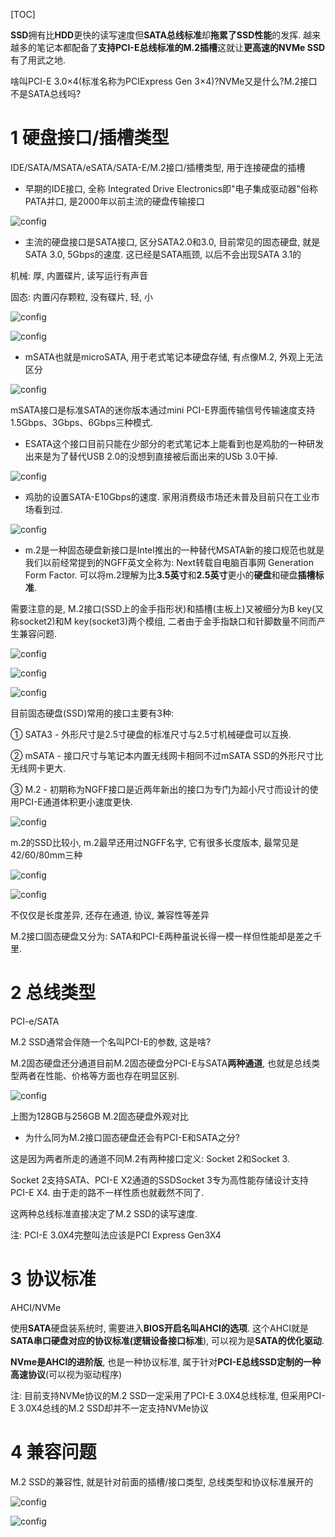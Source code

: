 [TOC]

**SSD**拥有比**HDD**更快的读写速度但**SATA总线标准**却**拖累了SSD性能**的发挥. 越来越多的笔记本都配备了**支持PCI\-E总线标准的M.2插槽**这就让**更高速的NVMe SSD**有了用武之地. 

啥叫PCI-E 3.0×4(标准名称为PCIExpress Gen 3×4)?NVMe又是什么?M.2接口不是SATA总线吗?

# 1 硬盘接口/插槽类型

IDE/SATA/MSATA/eSATA/SATA-E/M.2接口/插槽类型, 用于连接硬盘的插槽

- 早期的IDE接口, 全称 Integrated Drive Electronics即"电子集成驱动器"俗称PATA并口, 是2000年以前主流的硬盘传输接口

![config](./images/3.png)

- 主流的硬盘接口是SATA接口, 区分SATA2.0和3.0, 目前常见的固态硬盘, 就是SATA 3.0, 5Gbps的速度. 这已经是SATA瓶颈, 以后不会出现SATA 3.1的

机械: 厚, 内置碟片, 读写运行有声音

固态: 内置闪存颗粒, 没有碟片, 轻, 小

![config](./images/4.png)

![config](./images/5.png)

- mSATA也就是microSATA, 用于老式笔记本硬盘存储, 有点像M.2, 外观上无法区分

![config](./images/6.png)

mSATA接口是标准SATA的迷你版本通过mini PCI-E界面传输信号传输速度支持1.5Gbps、3Gbps、6Gbps三种模式. 

- ESATA这个接口目前只能在少部分的老式笔记本上能看到也是鸡肋的一种研发出来是为了替代USB 2.0的没想到直接被后面出来的USb 3.0干掉. 

![config](./images/7.png)

- 鸡肋的设置SATA-E10Gbps的速度. 家用消费级市场还未普及目前只在工业市场看到过. 

![config](./images/8.png)

- m.2是一种固态硬盘新接口是Intel推出的一种替代MSATA新的接口规范也就是我们以前经常提到的NGFF英文全称为: Next转载自电脑百事网 Generation Form Factor. 可以将m.2理解为比**3.5英寸**和**2.5英寸**更小的**硬盘**和硬盘**插槽标准**.

需要注意的是, M.2接口(SSD上的金手指形状)和插槽(主板上)又被细分为B key(又称socket2)和M key(socket3)两个模组, 二者由于金手指缺口和针脚数量不同而产生兼容问题.

![config](./images/9.png)

![config](./images/10.png)

![config](./images/11.png)

目前固态硬盘(SSD)常用的接口主要有3种: 

① SATA3 - 外形尺寸是2.5寸硬盘的标准尺寸与2.5寸机械硬盘可以互换. 

② mSATA - 接口尺寸与笔记本内置无线网卡相同不过mSATA SSD的外形尺寸比无线网卡更大. 

③ M.2 - 初期称为NGFF接口是近两年新出的接口为专门为超小尺寸而设计的使用PCI-E通道体积更小速度更快. 

![config](./images/1.png)

m.2的SSD比较小, m.2最早还用过NGFF名字, 它有很多长度版本, 最常见是42/60/80mm三种

![config](./images/2.png)

![config](./images/12.jpg)

不仅仅是长度差异, 还存在通道, 协议, 兼容性等差异

M.2接口固态硬盘又分为: SATA和PCI\-E两种虽说长得一模一样但性能却是差之千里. 

# 2 总线类型

PCI\-e/SATA

M.2 SSD通常会伴随一个名叫PCI\-E的参数, 这是啥?

M.2固态硬盘还分通道目前M.2固态硬盘分PCI\-E与SATA**两种通道**, 也就是总线类型两者在性能、价格等方面也存在明显区别.

![config](./images/13.png)

上图为128GB与256GB M.2固态硬盘外观对比

- 为什么同为M.2接口固态硬盘还会有PCI\-E和SATA之分?

这是因为两者所走的通道不同M.2有两种接口定义: Socket 2和Socket 3. 

Socket 2支持SATA、PCI\-E X2通道的SSDSocket 3专为高性能存储设计支持PCI\-E X4. 由于走的路不一样性质也就截然不同了. 

这两种总线标准直接决定了M.2 SSD的读写速度.

注: PCI\-E 3.0X4完整叫法应该是PCI Express Gen3X4

# 3 协议标准

AHCI/NVMe

使用**SATA**硬盘装系统时, 需要进入**BIOS开启名叫AHCI的选项**. 这个AHCI就是**SATA串口硬盘对应的协议标准(逻辑设备接口标准**), 可以视为是**SATA的优化驱动**.

**NVme是AHCI的进阶版**, 也是一种协议标准, 属于针对**PCI\-E总线SSD定制的一种高速协议**(可以视为驱动程序)

注: 目前支持NVMe协议的M.2 SSD一定采用了PCI\-E 3.0X4总线标准, 但采用PCI\-E 3.0X4总线的M.2 SSD却并不一定支持NVMe协议

# 4 兼容问题

M.2 SSD的兼容性, 就是针对前面的插槽/接口类型, 总线类型和协议标准展开的

![config](./images/14.png)

![config](./images/15.png)